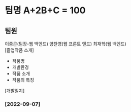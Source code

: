 # 팀명 A+2B+C = 100

## 팀원

이중곤(팀장-웹 백엔드) 양찬영(웹 프론트 엔드) 최재학(웹 백엔드)  
[졸업작품 소개]
- 작품명  
- 개발환경  
- 작품 소개  
- 작품의 특징

[개발일지]

### [2022-09-07]

